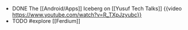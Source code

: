- DONE The [[Android/Apps]] Iceberg on [[Yusuf Tech Talks]]
  {{video https://www.youtube.com/watch?v=R_TXpJzyubc}}
- TODO #explore [[Ferdium]]